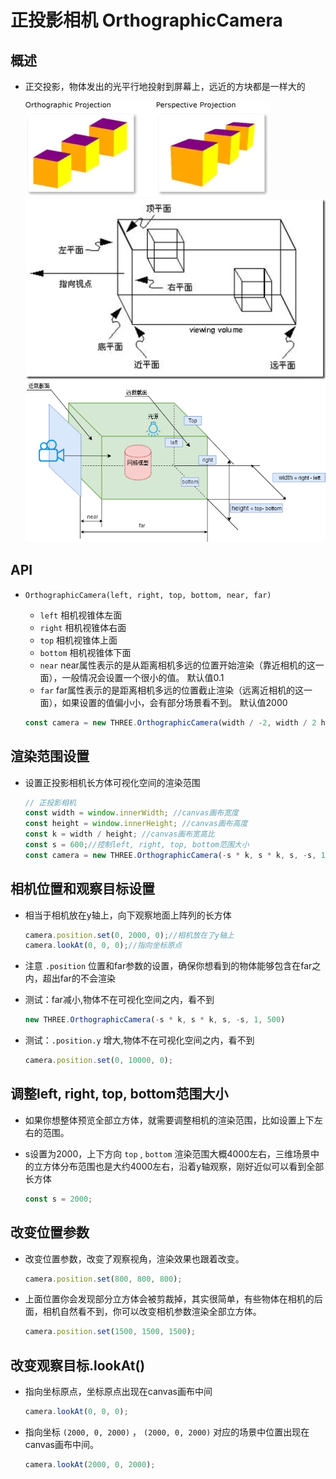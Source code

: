 # 正投影相机 OrthographicCamera

## 概述

+ 正交投影，物体发出的光平行地投射到屏幕上，远近的方块都是一样大的

  ![相机种类](images/相机种类.jpg)
  ![正交投影相机](images/正交投影相机.jpg)
  ![正投影可视空间](images/正投影可视空间.png)


## API

+ `OrthographicCamera(left, right, top, bottom, near, far)`

  + `left` 相机视锥体左面
  + `right` 相机视锥体右面
  + `top` 相机视锥体上面
  + `bottom` 相机视锥体下面
  + `near` near属性表示的是从距离相机多远的位置开始渲染（靠近相机的这一面），一般情况会设置一个很小的值。 默认值0.1
  + `far` far属性表示的是距离相机多远的位置截止渲染（远离近相机的这一面），如果设置的值偏小小，会有部分场景看不到。 默认值2000

  ```js
  const camera = new THREE.OrthographicCamera(width / -2, width / 2 height / 2, height / -2, 1, 1000)
  ```

## 渲染范围设置

+ 设置正投影相机长方体可视化空间的渲染范围

  ```js
  // 正投影相机
  const width = window.innerWidth; //canvas画布宽度
  const height = window.innerHeight; //canvas画布高度
  const k = width / height; //canvas画布宽高比
  const s = 600;//控制left, right, top, bottom范围大小
  const camera = new THREE.OrthographicCamera(-s * k, s * k, s, -s, 1, 8000);
  ```

## 相机位置和观察目标设置

+ 相当于相机放在y轴上，向下观察地面上阵列的长方体

  ```js
  camera.position.set(0, 2000, 0);//相机放在了y轴上
  camera.lookAt(0, 0, 0);//指向坐标原点
  ```

+ 注意 `.position` 位置和far参数的设置，确保你想看到的物体能够包含在far之内，超出far的不会渲染

+ 测试：far减小,物体不在可视化空间之内，看不到

  ```js
  new THREE.OrthographicCamera(-s * k, s * k, s, -s, 1, 500)
  ```

+ 测试：`.position.y` 增大,物体不在可视化空间之内，看不到

  ```js
  camera.position.set(0, 10000, 0);
  ```

## 调整left, right, top, bottom范围大小

+ 如果你想整体预览全部立方体，就需要调整相机的渲染范围，比如设置上下左右的范围。

+ s设置为2000，上下方向 `top` , `bottom` 渲染范围大概4000左右，三维场景中的立方体分布范围也是大约4000左右，沿着y轴观察，刚好近似可以看到全部长方体

  ```js
  const s = 2000;
  ```

## 改变位置参数

+ 改变位置参数，改变了观察视角，渲染效果也跟着改变。

  ```js
  camera.position.set(800, 800, 800);
  ```

+ 上面位置你会发现部分立方体会被剪裁掉，其实很简单，有些物体在相机的后面，相机自然看不到，你可以改变相机参数渲染全部立方体。

  ```js
  camera.position.set(1500, 1500, 1500);
  ```

## 改变观察目标.lookAt()

+ 指向坐标原点，坐标原点出现在canvas画布中间

  ```js
  camera.lookAt(0, 0, 0);
  ```

+ 指向坐标 `(2000, 0, 2000)` ， `(2000, 0, 2000)` 对应的场景中位置出现在canvas画布中间。

  ```js
  camera.lookAt(2000, 0, 2000);
  ```
